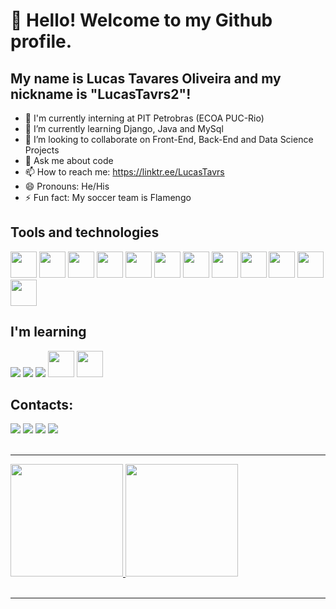 # 👋 Hello! Welcome to my Github profile.
## My name is Lucas Tavares Oliveira and my nickname is "LucasTavrs2"!

- 🔭 I'm currently interning at PIT Petrobras (ECOA PUC-Rio)
- 🌱 I’m currently learning Django, Java and MySql
- 👯 I’m looking to collaborate on Front-End, Back-End and Data Science Projects
- 💬 Ask me about code
- 📫 How to reach me: https://linktr.ee/LucasTavrs
- 😄 Pronouns: He/His
- ⚡ Fun fact: My soccer team is Flamengo


## Tools and technologies

  <img src="https://cdn.jsdelivr.net/gh/devicons/devicon/icons/cplusplus/cplusplus-original.svg" width="42" height="42" /> <img src="https://cdn.jsdelivr.net/gh/devicons/devicon/icons/css3/css3-original.svg" width="42" height="42" /> <img src="https://cdn.jsdelivr.net/gh/devicons/devicon/icons/github/github-original.svg" width="42" height="42" /> <img src="https://cdn.jsdelivr.net/gh/devicons/devicon/icons/html5/html5-original.svg" width="42" height="42" /> <img src="https://cdn.jsdelivr.net/gh/devicons/devicon/icons/ionic/ionic-original.svg" width="42" height="42" /> <img src="https://cdn.jsdelivr.net/gh/devicons/devicon/icons/javascript/javascript-original.svg" width="42" height="42" /> <img src="https://cdn.jsdelivr.net/gh/devicons/devicon/icons/linkedin/linkedin-original.svg" width="42" height="42" /> <img src="https://cdn.jsdelivr.net/gh/devicons/devicon/icons/python/python-original.svg" width="42" height="42" /> <img src="https://cdn.jsdelivr.net/gh/devicons/devicon/icons/vscode/vscode-original.svg" width="42" height="42" />
  <img src="https://cdn.jsdelivr.net/gh/devicons/devicon/icons/php/php-original.svg" width="42" height="42" /> <img src="https://cdn.jsdelivr.net/gh/devicons/devicon/icons/bootstrap/bootstrap-original.svg" width="42" height="42" /> <img src="https://cdn.jsdelivr.net/gh/devicons/devicon/icons/figma/figma-original.svg" width="42" height="42" />
          
## I'm learning

<img src="https://cdn.jsdelivr.net/gh/devicons/devicon/icons/django/django-plain.svg" />
<img src="https://cdn.jsdelivr.net/gh/devicons/devicon/icons/gitlab/gitlab-original-wordmark.svg" />
<img src="https://cdn.jsdelivr.net/gh/devicons/devicon/icons/pandas/pandas-original-wordmark.svg" />
<img src="https://cdn.jsdelivr.net/gh/devicons/devicon/icons/java/java-original.svg" width="42" height="42" /> <img src="https://cdn.jsdelivr.net/gh/devicons/devicon/icons/mysql/mysql-original.svg" width="42" height="42" />


## Contacts:

<div>
<a href="https://instagram.com/lucastavrs2" target="_blank"><img src="https://img.shields.io/badge/-Instagram-%23E4405F?style=for-the-badge&logo=instagram&logoColor=white" target="_blank"></a>
<a href="https://www.twitch.tv/lucastavrs2" target="_blank"><img src="https://img.shields.io/badge/Twitch-9146FF?style=for-the-badge&logo=twitch&logoColor=white" target="_blank"></a>
<a href = "mailto:lucastavrs2@gmail.com"><img src="https://img.shields.io/badge/Gmail-D14836?style=for-the-badge&logo=gmail&logoColor=white" target="_blank"></a>
<a href="https://www.linkedin.com/in/https://www.linkedin.com/in/lucas-tavares-3038901a5/" target="_blank"><img src="https://img.shields.io/badge/-LinkedIn-%230077B5?style=for-the-badge&logo=linkedin&logoColor=white" target="_blank"></a>   
</div>
<br>
<hr>
<div>
<a href="https://github.com/LucasTavrs2">
<img height="180em" src="https://github-readme-stats.vercel.app/api/top-langs/?username=LucasTavrs2&layout=compact&langs_count=7&theme=dracula"/>
<img height="180em" src="https://github-readme-stats.vercel.app/api?username=LucasTavrs2&show_icons=true&theme=dracula&include_all_commits=true&count_private=true"/>
</div>
<br>
<hr>



<!--
**LucasTavrs2/LucasTavrs2** is a ✨ _special_ ✨ repository because its `README.md` (this file) appears on your GitHub profile.

Here are some ideas to get you started:

- 🔭 I’m currently working on ...
- 🌱 I’m currently learning ...
- 👯 I’m looking to collaborate on ...
- 🤔 I’m looking for help with ...
- 💬 Ask me about ...
- 📫 How to reach me: ...
- 😄 Pronouns: ...
- ⚡ Fun fact: ...
-->
